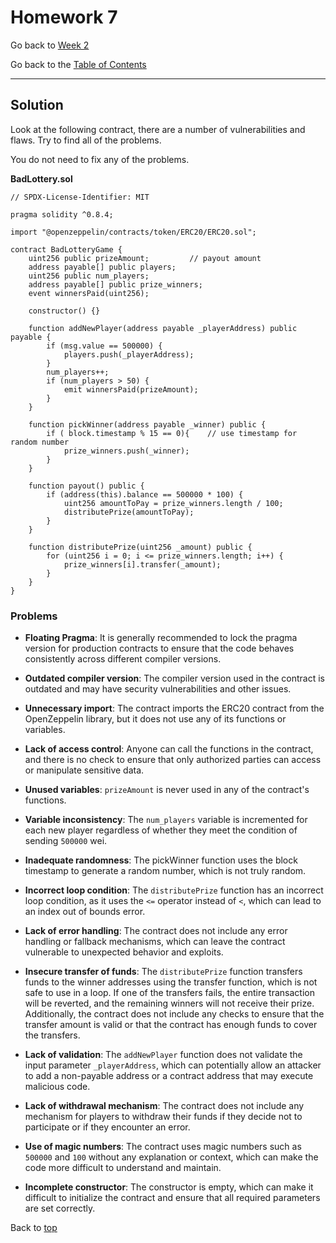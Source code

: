 # Homework 7

Go back to [Week 2](/Week%202/week-2-homeworks-solutions.md)

Go back to the [Table of Contents](/README.md)

---

## Solution

Look at the following contract, there are a number of vulnerabilities and flaws. Try to find all of the problems.

You do not need to fix any of the problems.

**BadLottery.sol**

```solidity
// SPDX-License-Identifier: MIT

pragma solidity ^0.8.4;

import "@openzeppelin/contracts/token/ERC20/ERC20.sol";

contract BadLotteryGame {
    uint256 public prizeAmount;         // payout amount
    address payable[] public players;    
    uint256 public num_players;        
    address payable[] public prize_winners; 
    event winnersPaid(uint256);

    constructor() {}

    function addNewPlayer(address payable _playerAddress) public payable {
        if (msg.value == 500000) {
            players.push(_playerAddress);
        }
        num_players++;
        if (num_players > 50) {
            emit winnersPaid(prizeAmount);
        }
    }

    function pickWinner(address payable _winner) public {
        if ( block.timestamp % 15 == 0){    // use timestamp for random number
            prize_winners.push(_winner);
        }          
    }

    function payout() public {
        if (address(this).balance == 500000 * 100) {
            uint256 amountToPay = prize_winners.length / 100;
            distributePrize(amountToPay);
        }
    }

    function distributePrize(uint256 _amount) public {
        for (uint256 i = 0; i <= prize_winners.length; i++) {
            prize_winners[i].transfer(_amount);
        }
    }
}
```

### Problems

- **Floating Pragma**: It is generally recommended to lock the pragma version for production contracts to ensure that the code behaves consistently across different compiler versions. 

- **Outdated compiler version**: The compiler version used in the contract is outdated and may have security vulnerabilities and other issues.

- **Unnecessary import**: The contract imports the ERC20 contract from the OpenZeppelin library, but it does not use any of its functions or variables.

- **Lack of access control**: Anyone can call the functions in the contract, and there is no check to ensure that only authorized parties can access or manipulate sensitive data.

- **Unused variables**: `prizeAmount` is never used in any of the contract's functions.

- **Variable inconsistency**: The `num_players` variable is incremented for each new player regardless of whether they meet the condition of sending `500000` wei.

- **Inadequate randomness**: The pickWinner function uses the block timestamp to generate a random number, which is not truly random.

- **Incorrect loop condition**: The `distributePrize` function has an incorrect loop condition, as it uses the `<=` operator instead of `<`, which can lead to an index out of bounds error.

- **Lack of error handling**: The contract does not include any error handling or fallback mechanisms, which can leave the contract vulnerable to unexpected behavior and exploits.

- **Insecure transfer of funds**: The `distributePrize` function transfers funds to the winner addresses using the transfer function, which is not safe to use in a loop. If one of the transfers fails, the entire transaction will be reverted, and the remaining winners will not receive their prize. Additionally, the contract does not include any checks to ensure that the transfer amount is valid or that the contract has enough funds to cover the transfers.

- **Lack of validation**: The `addNewPlayer` function does not validate the input parameter `_playerAddress`, which can potentially allow an attacker to add a non-payable address or a contract address that may execute malicious code.

- **Lack of withdrawal mechanism**: The contract does not include any mechanism for players to withdraw their funds if they decide not to participate or if they encounter an error.

- **Use of magic numbers**: The contract uses magic numbers such as `500000` and `100` without any explanation or context, which can make the code more difficult to understand and maintain.

- **Incomplete constructor**: The constructor is empty, which can make it difficult to initialize the contract and ensure that all required parameters are set correctly.

Back to [top](#homework-7)

